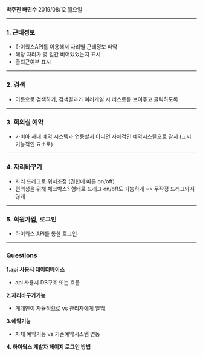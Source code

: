 
**박주진 배민수**
2019/08/12 월요일

---
### 1. 근태정보
- 하이웍스API를 이용해서 자리별 근태정보 파악
- 해당 자리가 몇 일간 비어있었는지 표시
- 출퇴근여부 표시

---

### 2. 검색
- 이름으로 검색하기, 검색결과가 여러개일 시 리스트를 보여주고 클릭하도록

---

### 3. 회의실 예약
- 가비아 사내 예약 시스템과 연동할지 아니면 자체적인 예약시스템으로 갈지 (그저 기능적인 요소로)

---

### 4. 자리바꾸기
- 자리 드래그로 위치조정 (권한에 따른 on/off)
- 편의성을 위해 체크박스? 형태로 드래그 on/off도 가능하게 => 무작정 드래그되지않게

---

### 5. 회원가입, 로그인
- 하이웍스 API를 통한 로그인

---

### Questions

**1.api 사용시 데이터베이스**
- api 사용시 DB구조 또는 흐름

**2.자리바꾸기기능**
- 개개인이 자율적으로 vs 관리자에게 일임

**3.예약기능**
- 자체 예약기능 vs 기존예약시스템 연동

**4. 하이웍스 개발자 페이지 로그인 방법**
